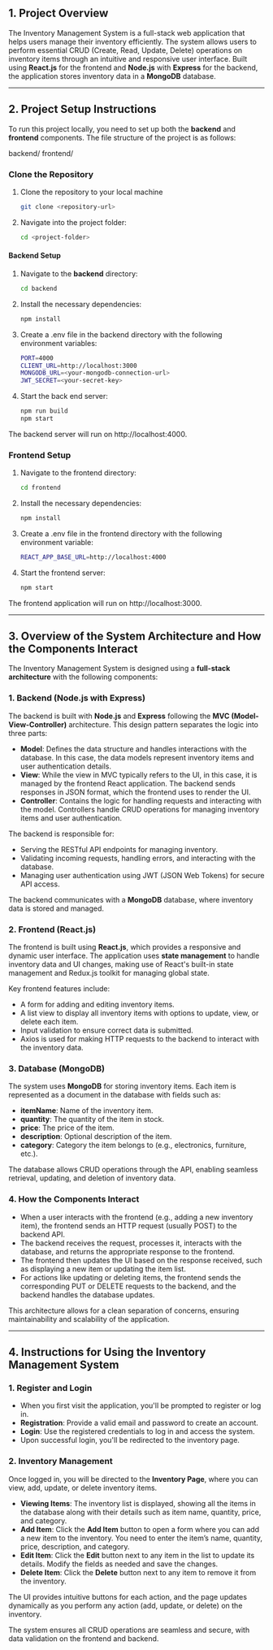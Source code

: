 ## 1. Project Overview

The Inventory Management System is a full-stack web application that helps users manage their inventory efficiently. The system allows users to perform essential CRUD (Create, Read, Update, Delete) operations on inventory items through an intuitive and responsive user interface. Built using **React.js** for the frontend and **Node.js** with **Express** for the backend, the application stores inventory data in a **MongoDB** database.

---

## 2. Project Setup Instructions

To run this project locally, you need to set up both the **backend** and **frontend** components. The file structure of the project is as follows:

backend/
frontend/

### Clone the Repository

1. Clone the repository to your local machine
   ```bash
   git clone <repository-url>

   ```
2. Navigate into the project folder:
   ```bash
   cd <project-folder>
   ```

#### Backend Setup

1. Navigate to the **backend** directory:

   ```bash
   cd backend

   ```

2. Install the necessary dependencies:

   ```bash
   npm install

   ```

3. Create a .env file in the backend directory with the following environment variables:
   ```bash
   PORT=4000
   CLIENT_URL=http://localhost:3000
   MONGODB_URL=<your-mongodb-connection-url>
   JWT_SECRET=<your-secret-key>

   ```
4. Start the back end server:
   ```bash
   npm run build
   npm start
   ```

The backend server will run on http://localhost:4000.

### Frontend Setup

1. Navigate to the frontend directory:

   ```bash
   cd frontend

   ```

2. Install the necessary dependencies:

   ```bash
   npm install

   ```

3. Create a .env file in the frontend directory with the following environment variable:

   ```bash
   REACT_APP_BASE_URL=http://localhost:4000

   ```

4. Start the frontend server:
   ```bash
   npm start
   ```

The frontend application will run on http://localhost:3000.

---

## 3. Overview of the System Architecture and How the Components Interact

The Inventory Management System is designed using a **full-stack architecture** with the following components:

### 1. Backend (Node.js with Express)

The backend is built with **Node.js** and **Express** following the **MVC (Model-View-Controller)** architecture. This design pattern separates the logic into three parts:

- **Model**: Defines the data structure and handles interactions with the database. In this case, the data models represent inventory items and user authentication details.
- **View**: While the view in MVC typically refers to the UI, in this case, it is managed by the frontend React application. The backend sends responses in JSON format, which the frontend uses to render the UI.
- **Controller**: Contains the logic for handling requests and interacting with the model. Controllers handle CRUD operations for managing inventory items and user authentication.

The backend is responsible for:

- Serving the RESTful API endpoints for managing inventory.
- Validating incoming requests, handling errors, and interacting with the database.
- Managing user authentication using JWT (JSON Web Tokens) for secure API access.

The backend communicates with a **MongoDB** database, where inventory data is stored and managed.

### 2. Frontend (React.js)

The frontend is built using **React.js**, which provides a responsive and dynamic user interface. The application uses **state management** to handle inventory data and UI changes, making use of React's built-in state management and Redux.js toolkit for managing global state.

Key frontend features include:

- A form for adding and editing inventory items.
- A list view to display all inventory items with options to update, view, or delete each item.
- Input validation to ensure correct data is submitted.
- Axios is used for making HTTP requests to the backend to interact with the inventory data.

### 3. Database (MongoDB)

The system uses **MongoDB** for storing inventory items. Each item is represented as a document in the database with fields such as:

- **itemName**: Name of the inventory item.
- **quantity**: The quantity of the item in stock.
- **price**: The price of the item.
- **description**: Optional description of the item.
- **category**: Category the item belongs to (e.g., electronics, furniture, etc.).

The database allows CRUD operations through the API, enabling seamless retrieval, updating, and deletion of inventory data.

### 4. How the Components Interact

- When a user interacts with the frontend (e.g., adding a new inventory item), the frontend sends an HTTP request (usually POST) to the backend API.
- The backend receives the request, processes it, interacts with the database, and returns the appropriate response to the frontend.
- The frontend then updates the UI based on the response received, such as displaying a new item or updating the item list.
- For actions like updating or deleting items, the frontend sends the corresponding PUT or DELETE requests to the backend, and the backend handles the database updates.

This architecture allows for a clean separation of concerns, ensuring maintainability and scalability of the application.

---

## 4. Instructions for Using the Inventory Management System

### 1. Register and Login

- When you first visit the application, you'll be prompted to register or log in.
- **Registration**: Provide a valid email and password to create an account.
- **Login**: Use the registered credentials to log in and access the system.
- Upon successful login, you'll be redirected to the inventory page.

### 2. Inventory Management

Once logged in, you will be directed to the **Inventory Page**, where you can view, add, update, or delete inventory items.

- **Viewing Items**: The inventory list is displayed, showing all the items in the database along with their details such as item name, quantity, price, and category.
- **Add Item**: Click the **Add Item** button to open a form where you can add a new item to the inventory. You need to enter the item’s name, quantity, price, description, and category.
- **Edit Item**: Click the **Edit** button next to any item in the list to update its details. Modify the fields as needed and save the changes.
- **Delete Item**: Click the **Delete** button next to any item to remove it from the inventory.

The UI provides intuitive buttons for each action, and the page updates dynamically as you perform any action (add, update, or delete) on the inventory.

The system ensures all CRUD operations are seamless and secure, with data validation on the frontend and backend.
